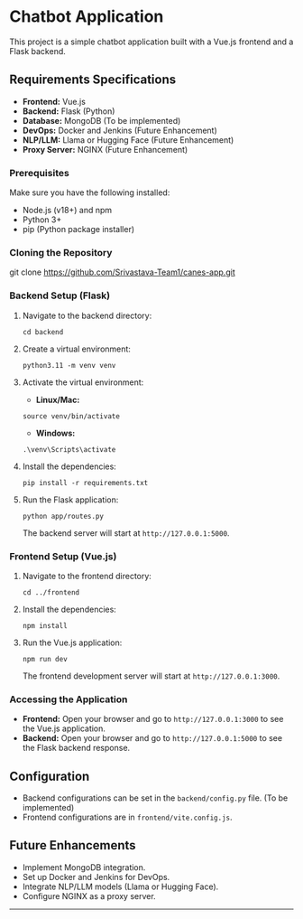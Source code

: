 # Chatbot Application
This project is a simple chatbot application built with a Vue.js frontend and a Flask backend.

## Requirements Specifications
-   **Frontend:** Vue.js
-   **Backend:** Flask (Python)
-   **Database:** MongoDB (To be implemented)
-   **DevOps:** Docker and Jenkins (Future Enhancement)
-   **NLP/LLM:** Llama or Hugging Face (Future Enhancement)
-   **Proxy Server:** NGINX (Future Enhancement)

### Prerequisites
Make sure you have the following installed:

-   Node.js (v18+) and npm
-   Python 3+
-   pip (Python package installer)

### Cloning the Repository
git clone https://github.com/Srivastava-Team1/canes-app.git


### Backend Setup (Flask)
1.  Navigate to the backend directory:

    ```
    cd backend
    ```

2.  Create a virtual environment:

    ```
    python3.11 -m venv venv
    ```

3.  Activate the virtual environment:

    -   **Linux/Mac:**

    ```
    source venv/bin/activate
    ```

    -   **Windows:**

    ```
    .\venv\Scripts\activate
    ```

4.  Install the dependencies:

    ```
    pip install -r requirements.txt
    ```

5.  Run the Flask application:

    ```
    python app/routes.py
    ```

    The backend server will start at `http://127.0.0.1:5000`.

### Frontend Setup (Vue.js)
1.  Navigate to the frontend directory:

    ```
    cd ../frontend
    ```

2.  Install the dependencies:

    ```
    npm install
    ```

3.  Run the Vue.js application:

    ```
    npm run dev
    ```

    The frontend development server will start at `http://127.0.0.1:3000`.

### Accessing the Application
-   **Frontend:** Open your browser and go to `http://127.0.0.1:3000` to see the Vue.js application.
-   **Backend:** Open your browser and go to `http://127.0.0.1:5000` to see the Flask backend response.

## Configuration
-   Backend configurations can be set in the `backend/config.py` file.  (To be implemented)
-   Frontend configurations are in `frontend/vite.config.js`.

## Future Enhancements
-   Implement MongoDB integration.
-   Set up Docker and Jenkins for DevOps.
-   Integrate NLP/LLM models (Llama or Hugging Face).
-   Configure NGINX as a proxy server.
---
